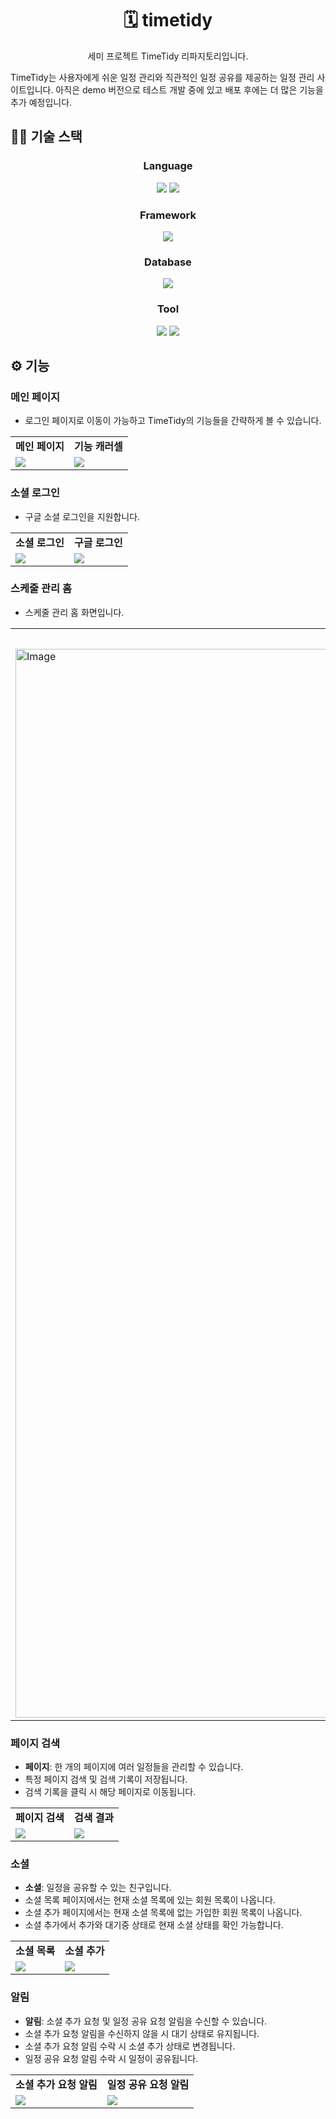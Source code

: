 <h1 align="center">🗓 timetidy</h1>
<p align="center">세미 프로젝트 TimeTidy 리파지토리입니다.</p>

TimeTidy는 사용자에게 쉬운 일정 관리와 직관적인 일정 공유를 제공하는 일정 관리 사이트입니다. 아직은 demo 버전으로 테스트 개발 중에 있고 배포 후에는 더 많은 기능을 추가 예정입니다.

## 👨‍💻 기술 스택
<h3 align="center">Language</h3>
<div align=center>
  <img src="https://img.shields.io/badge/java-007396?style=for-the-badge&logo=java&logoColor=white"> 
  <img src="https://img.shields.io/badge/javascript-F7DF1E?style=for-the-badge&logo=javascript&logoColor=black"> 
</div>

<h3 align="center">Framework</h3>
<div align=center>
  <img src="https://img.shields.io/badge/spring-6DB33F?style=for-the-badge&logo=spring&logoColor=white"> 
</div>

<h3 align="center">Database</h3>
<div align=center>
  <img src="https://img.shields.io/badge/oracle-F80000?style=for-the-badge&logo=oracle&logoColor=white">
</div>

<h3 align="center">Tool</h3>
<div align=center>
  <img src="https://img.shields.io/badge/DBeaver-1E73B6?style=for-the-badge&logo=DBeaver&logoColor=white">
  <img src="https://img.shields.io/badge/Sts4-6DB33F?style=for-the-badge&logo=spring&logoColor=white"> 
</div>

## ⚙ 기능
### 메인 페이지
- 로그인 페이지로 이동이 가능하고 TimeTidy의 기능들을 간략하게 볼 수 있습니다.
<table align="center">
<tbody>
<tr>
  <td align="center">
    <strong>메인 페이지</strong>
  </td>
  <td align="center">
    <strong>기능 캐러셀</strong>
  </td>  
</tr>
<tr>
  <td>
   <img src="https://github.com/user-attachments/assets/4d4bc6ba-03a0-44e4-aedb-303ee779927e">
  </td>
  <td>
   <img src="https://github.com/user-attachments/assets/45504872-906e-4ea6-924c-df61149b11dd">
  </td>
</tr>
</tbody>
</table>

### 소셜 로그인
- 구글 소셜 로그인을 지원합니다.
<table align="center">
<tbody>
<tr>
  <td align="center">
    <strong>소셜 로그인</strong>
  </td>
  <td align="center">
    <strong>구글 로그인</strong>
  </td>  
</tr>
<tr>
  <td>
   <img src="https://github.com/user-attachments/assets/cb14f661-0d02-4ab8-917e-6dabb636e4b8">
  </td>
  <td>
   <img src="https://github.com/user-attachments/assets/655bb968-f88b-44a9-9e45-ae26a0cc7629">
  </td>
</tr>
</tbody>
</table>

### 스케줄 관리 홈
- 스케줄 관리 홈 화면입니다.
<table align="center">
<tbody>
<tr>
  <td align="center">
    <strong>스케줄 관리 홈</strong>
  </td>
</tr>
<tr>
  <td>
   <img width="1710" alt="Image" src="https://github.com/user-attachments/assets/70d0c0e3-f2c0-4413-8dcc-9340f216a46d" />
  </td>
</tr>
</tbody>
</table>

### 페이지 검색
- **페이지**: 한 개의 페이지에 여러 일정들을 관리할 수 있습니다.
- 특정 페이지 검색 및 검색 기록이 저장됩니다.
- 검색 기록을 클릭 시 해당 페이지로 이동됩니다.
<table align="center">
<tbody>
<tr>
  <td align="center">
    <strong>페이지 검색</strong>
  </td>
  <td align="center">
    <strong>검색 결과</strong>
  </td>
</tr>
<tr>
  <td>
   <img src="https://github.com/user-attachments/assets/4a695065-4ad7-495c-b427-6d0dd1b9704f">
  </td>
  <td>
   <img src="https://github.com/user-attachments/assets/86acbe5b-a122-4efb-b699-61924b19b8b0">
  </td>
</tr>
</tbody>
</table>

### 소셜
- **소셜**: 일정을 공유할 수 있는 친구입니다.
- 소셜 목록 페이지에서는 현재 소셜 목록에 있는 회원 목록이 나옵니다.
- 소셜 추가 페이지에서는 현재 소셜 목록에 없는 가입한 회원 목록이 나옵니다.
- 소셜 추가에서 추가와 대기중 상태로 현재 소셜 상태를 확인 가능합니다.
<table align="center">
<tbody>
<tr>
  <td align="center">
    <strong>소셜 목록</strong>
  </td>
  <td align="center">
    <strong>소셜 추가</strong>
  </td>
</tr>
<tr>
  <td>
   <img src="https://github.com/user-attachments/assets/c5fd2ef2-7623-440c-97f1-41d68cea9750">
  </td>
  <td>
   <img src="https://github.com/user-attachments/assets/029320be-5554-467b-879d-3be0ecca6cb5">
  </td>
</tr>
</tbody>
</table>

### 알림
- **알림**: 소셜 추가 요청 및 일정 공유 요청 알림을 수신할 수 있습니다.
- 소셜 추가 요청 알림을 수신하지 않을 시 대기 상태로 유지됩니다.
- 소셜 추가 요청 알림 수락 시 소셜 추가 상태로 변경됩니다.
- 일정 공유 요청 알림 수락 시 일정이 공유됩니다.
<table align="center">
<tbody>
<tr>
  <td align="center">
    <strong>소셜 추가 요청 알림</strong>
  </td>
  <td align="center">
    <strong>일정 공유 요청 알림</strong>
  </td>
</tr>
<tr>
  <td>
   <img src="https://github.com/user-attachments/assets/f9c3b902-eca3-4bf3-8ab7-4acc8c34ffbf">
  </td>
  <td>
   <img src="https://github.com/user-attachments/assets/d0bbd3c9-574f-4cb7-8677-4b66e9327b7f">
  </td>
</tr>
</tbody>
</table>
